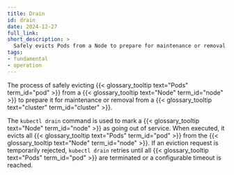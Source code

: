 ```yaml
---
title: Drain
id: drain
date: 2024-12-27
full_link:
short_description: >
  Safely evicts Pods from a Node to prepare for maintenance or removal.
tags:
- fundamental
- operation
---
```

The process of safely evicting {{< glossary_tooltip text="Pods" term_id="pod" >}} from a {{< glossary_tooltip text="Node" term_id="node" >}} to prepare it for maintenance or removal from a {{< glossary_tooltip text="cluster" term_id="cluster" >}}.

<!--more-->

The `kubectl drain` command is used to mark a {{< glossary_tooltip text="Node" term_id="node" >}} as going out of service. 
When executed, it evicts all {{< glossary_tooltip text="Pods" term_id="pod" >}} from the {{< glossary_tooltip text="Node" term_id="node" >}}. 
If an eviction request is temporarily rejected, `kubectl drain` retries until all {{< glossary_tooltip text="Pods" term_id="pod" >}} are terminated or a configurable timeout is reached.
